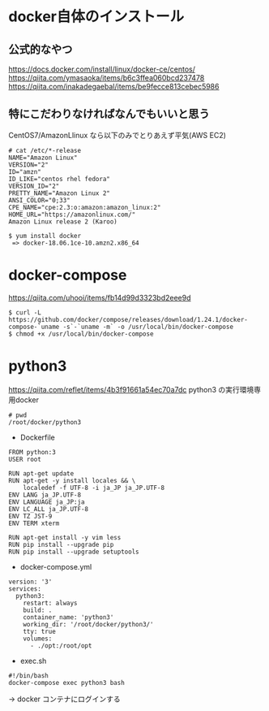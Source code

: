
# docker自体のインストール

## 公式的なやつ

https://docs.docker.com/install/linux/docker-ce/centos/
https://qiita.com/ymasaoka/items/b6c3ffea060bcd237478
https://qiita.com/inakadegaebal/items/be9fecce813cebec5986

## 特にこだわりなければなんでもいいと思う

CentOS7/AmazonLlinux なら以下のみでとりあえず平気(AWS EC2)
```
# cat /etc/*-release
NAME="Amazon Linux"
VERSION="2"
ID="amzn"
ID_LIKE="centos rhel fedora"
VERSION_ID="2"
PRETTY_NAME="Amazon Linux 2"
ANSI_COLOR="0;33"
CPE_NAME="cpe:2.3:o:amazon:amazon_linux:2"
HOME_URL="https://amazonlinux.com/"
Amazon Linux release 2 (Karoo)
```

```
$ yum install docker
 => docker-18.06.1ce-10.amzn2.x86_64
```

# docker-compose

https://qiita.com/uhooi/items/fb14d99d3323bd2eee9d

```
$ curl -L https://github.com/docker/compose/releases/download/1.24.1/docker-compose-`uname -s`-`uname -m` -o /usr/local/bin/docker-compose
$ chmod +x /usr/local/bin/docker-compose
```

# python3

https://qiita.com/reflet/items/4b3f91661a54ec70a7dc
python3 の実行環境専用docker

```
# pwd
/root/docker/python3
```

* Dockerfile
```
FROM python:3
USER root

RUN apt-get update
RUN apt-get -y install locales && \
    localedef -f UTF-8 -i ja_JP ja_JP.UTF-8
ENV LANG ja_JP.UTF-8
ENV LANGUAGE ja_JP:ja
ENV LC_ALL ja_JP.UTF-8
ENV TZ JST-9
ENV TERM xterm

RUN apt-get install -y vim less
RUN pip install --upgrade pip
RUN pip install --upgrade setuptools
```

* docker-compose.yml
```
version: '3'
services:
  python3:
    restart: always
    build: .
    container_name: 'python3'
    working_dir: '/root/docker/python3/'
    tty: true
    volumes:
      - ./opt:/root/opt
```

* exec.sh
```
#!/bin/bash
docker-compose exec python3 bash
```
 → docker コンテナにログインする
 